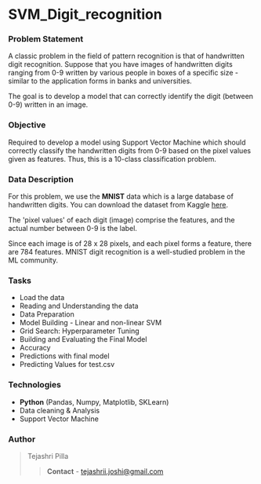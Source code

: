 # SVM_Digit_recognition

### Problem Statement
A classic problem in the field of pattern recognition is that of handwritten digit recognition. Suppose that you have images of handwritten digits ranging from 0-9 written by various people in boxes of a specific size - similar to the application forms in banks and universities.

The goal is to develop a model that can correctly identify the digit (between 0-9) written in an image. 

### Objective
Required to develop a model using Support Vector Machine which should correctly classify the handwritten digits from 0-9 based on the pixel values given as features. Thus, this is a 10-class classification problem.

### Data Description

For this problem, we use the **MNIST** data which is a large database of handwritten digits. You can download the dataset from Kaggle [here](https://www.kaggle.com/c/digit-recognizer/data).

The 'pixel values' of each digit (image) comprise the features, and the actual number between 0-9 is the label. 

Since each image is of 28 x 28 pixels, and each pixel forms a feature, there are 784 features. MNIST digit recognition is a well-studied problem in the ML community.

### Tasks

- Load the data
- Reading and Understanding the data
- Data Preparation
- Model Building - Linear and non-linear SVM
- Grid Search: Hyperparameter Tuning
- Building and Evaluating the Final Model
- Accuracy
- Predictions with final model
- Predicting Values for test.csv

### Technologies
- **Python** (Pandas, Numpy, Matplotlib, SKLearn)
- Data cleaning & Analysis
- Support Vector Machine 

### Author
 > Tejashri Pilla
 >> **Contact** - tejashrii.joshi@gmail.com

